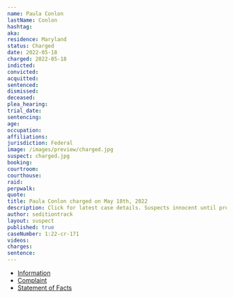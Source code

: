 ```yaml
---
name: Paula Conlon
lastName: Conlon
hashtag:
aka:
residence: Maryland
status: Charged
date: 2022-05-18
charged: 2022-05-18
indicted:
convicted:
acquitted:
sentenced:
dismissed:
deceased:
plea_hearing:
trial_date:
sentencing:
age:
occupation:
affiliations:
jurisdiction: Federal
image: /images/preview/charged.jpg
suspect: charged.jpg
booking:
courtroom:
courthouse:
raid:
perpwalk:
quote:
title: Paula Conlon charged on May 18th, 2022
description: Click for latest case details. Suspects innocent until proven guilty.
author: seditiontrack
layout: suspect
published: true
caseNumber: 1:22-cr-171
videos:
charges:
sentence:
---
```

- [Information](https://www.justice.gov/usao-dc/case-multi-defendant/file/1508911/download)
- [Complaint](https://www.justice.gov/usao-dc/case-multi-defendant/file/1509901/download)
- [Statement of Facts](https://www.justice.gov/usao-dc/case-multi-defendant/file/1509906/download)
